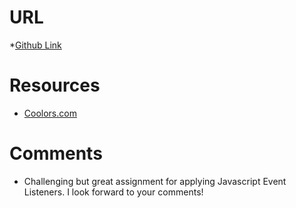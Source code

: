 # URL
*[Github Link](https://github.com/ktpairit/hw_listeners_pairitz_kristen)

# Resources
* [Coolors.com](https://coolors.co/app/ce6d8b-cebbc9-4056f4-470ff4-f40076)

# Comments
* Challenging but great assignment for applying Javascript Event Listeners.  I look forward to your comments!
